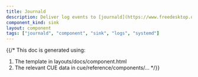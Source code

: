 ```yaml
---
title: Journald
description: Deliver log events to [journald](https://www.freedesktop.org/software/systemd/man/systemd-journald.service.html)
component_kind: sink
layout: component
tags: ["journald", "component", "sink", "logs", "systemd"]
---
```


{{/*
This doc is generated using:

1. The template in layouts/docs/component.html
2. The relevant CUE data in cue/reference/components/...
*/}}
